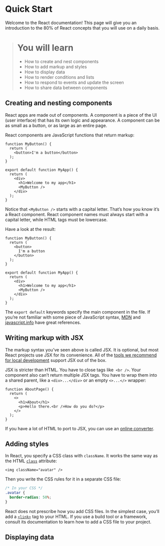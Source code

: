 # Quick Start

Welcome to the React documentation! This page will give you an introduction to the 80% of React concepts that you will use on a daily basis.

> # You will learn
> - How to create and nest components
> - How to add markup and styles
> - How to display data
> - How to render conditions and lists
> - How to respond to events and update the screen
> - How to share data between components

## Creating and nesting components 

React apps are made out of components. A component is a piece of the UI (user interface) that has its own logic and appearance. A component can be as small as a button, or as large as an entire page.

React components are JavaScript functions that return markup:

```tsx  
function MyButton() {
  return (
    <button>I'm a button</button>
  );
}
```

```tsx
export default function MyApp() {
  return (
    <div>
      <h1>Welcome to my app</h1>
      <MyButton />
    </div>
  );
}
```

Notice that `<MyButton />` starts with a capital letter. That’s how you know it’s a React component. React component names must always start with a capital letter, while HTML tags must be lowercase.

Have a look at the result:

```tsx
function MyButton() {
  return (
    <button>
      I'm a button
    </button>
  );
}

export default function MyApp() {
  return (
    <div>
      <h1>Welcome to my app</h1>
      <MyButton />
    </div>
  );
}
```

The `export default` keywords specify the main component in the file. If you’re not familiar with some piece of JavaScript syntax, [MDN](https://developer.mozilla.org/en-US/docs/Web/JavaScript/Reference/Statements/export) and [javascript.info](https://javascript.info/import-export) have great references.

## Writing markup with JSX 

The markup syntax you’ve seen above is called JSX. It is optional, but most React projects use JSX for its convenience. All of the [tools we recommend for local development](https://react.dev/learn/installation) support JSX out of the box.

JSX is stricter than HTML. You have to close tags like` <br />`. Your component also can’t return multiple JSX tags. You have to wrap them into a shared parent, like a `<div>...</div>` or an empty `<>...</>` wrapper:

```tsx
function AboutPage() {
  return (
    <>
      <h1>About</h1>
      <p>Hello there.<br />How do you do?</p>
    </>
  );
}
```

If you have a lot of HTML to port to JSX, you can use an [online converter](https://transform.tools/html-to-jsx).

## Adding styles

In React, you specify a CSS class with `className`. It works the same way as the HTML [`class`](https://developer.mozilla.org/en-US/docs/Web/HTML/Global_attributes/class) attribute:

```tsx
<img className="avatar" />
```

Then you write the CSS rules for it in a separate CSS file:

```css
/* In your CSS */
.avatar {
  border-radius: 50%;
}
```

React does not prescribe how you add CSS files. In the simplest case, you’ll add a [`<link>`](https://developer.mozilla.org/en-US/docs/Web/HTML/Element/link) tag to your HTML. If you use a build tool or a framework, consult its documentation to learn how to add a CSS file to your project.

## Displaying data 